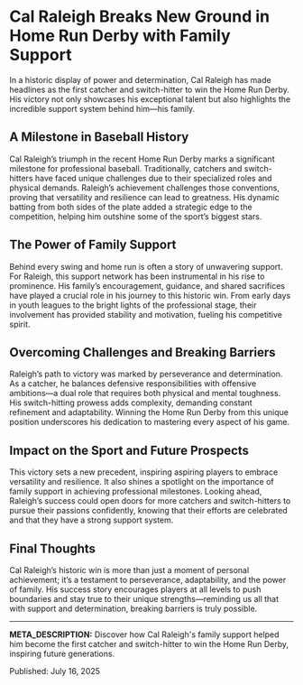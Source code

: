 # Cal Raleigh Breaks New Ground in Home Run Derby with Family Support

In a historic display of power and determination, Cal Raleigh has made headlines as the first catcher and switch-hitter to win the Home Run Derby. His victory not only showcases his exceptional talent but also highlights the incredible support system behind him—his family.

## A Milestone in Baseball History

Cal Raleigh’s triumph in the recent Home Run Derby marks a significant milestone for professional baseball. Traditionally, catchers and switch-hitters have faced unique challenges due to their specialized roles and physical demands. Raleigh’s achievement challenges those conventions, proving that versatility and resilience can lead to greatness. His dynamic batting from both sides of the plate added a strategic edge to the competition, helping him outshine some of the sport’s biggest stars.

## The Power of Family Support

Behind every swing and home run is often a story of unwavering support. For Raleigh, this support network has been instrumental in his rise to prominence. His family’s encouragement, guidance, and shared sacrifices have played a crucial role in his journey to this historic win. From early days in youth leagues to the bright lights of the professional stage, their involvement has provided stability and motivation, fueling his competitive spirit.

## Overcoming Challenges and Breaking Barriers

Raleigh’s path to victory was marked by perseverance and determination. As a catcher, he balances defensive responsibilities with offensive ambitions—a dual role that requires both physical and mental toughness. His switch-hitting prowess adds complexity, demanding constant refinement and adaptability. Winning the Home Run Derby from this unique position underscores his dedication to mastering every aspect of his game.

## Impact on the Sport and Future Prospects

This victory sets a new precedent, inspiring aspiring players to embrace versatility and resilience. It also shines a spotlight on the importance of family support in achieving professional milestones. Looking ahead, Raleigh’s success could open doors for more catchers and switch-hitters to pursue their passions confidently, knowing that their efforts are celebrated and that they have a strong support system.

## Final Thoughts

Cal Raleigh’s historic win is more than just a moment of personal achievement; it’s a testament to perseverance, adaptability, and the power of family. His success story encourages players at all levels to push boundaries and stay true to their unique strengths—reminding us all that with support and determination, breaking barriers is truly possible.

---

**META_DESCRIPTION:** Discover how Cal Raleigh's family support helped him become the first catcher and switch-hitter to win the Home Run Derby, inspiring future generations.

Published: July 16, 2025
